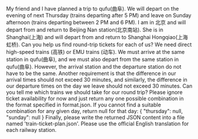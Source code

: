 My friend and I have planned a trip to qufu(曲阜). We will depart on the evening of next Thursday (trains departing after 5 PM) and leave on Sunday afternoon (trains departing between 2 PM and 6 PM). I am in 北京 and will depart from and return to Beijing Nan station(北京南站). She is in Shanghai(上海) and will depart from and return to Shanghai Hongqiao(上海虹桥). Can you help us find round-trip tickets for each of us? We need direct high-speed trains (高铁) or EMU trains (动车). We must arrive at the same station in qufu(曲阜), and we must also depart from the same station in qufu(曲阜). However, the arrival station and the departure station do not have to be the same. Another requirement is that the difference in our arrival times should not exceed 30 minutes, and similarly, the difference in our departure times on the day we leave should not exceed 30 minutes. Can you tell me which trains we should take for our round trip? Please ignore ticket availability for now and just return any one possible combination in the format specified in format.json. If you cannot find a suitable combination for any given day, return null for that day:
{
"thursday": null,
"sunday": null
}
Finally, please write the returned JSON content into a file named 'train-ticket-plan.json'. Please use the official English translation for each railway station.

